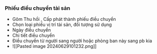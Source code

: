 ### Phiếu điều chuyển tài sản
- Gôm Thu hồi , Cấp phát thành phiếu điều chuyển
- Chọn loại phiếu vị trí tài sản, đối tượng sử dụng
- Ngày điều chuyển
- Chi tiết điều chuyển
- Điều chuyền từ người sang người hoặc phòng ban này sang pb kia
- ![[Pasted image 20240629101232.png]]